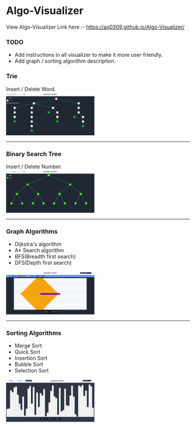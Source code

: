 # Algo-Visualizer


View Algo-Visualizer
Link here :- https://ap0309.github.io/Algo-Visualizer/

### TODO

- Add instructions in all visualizer to make it more user friendly.
- Add graph / sorting algorithm description.

<h3>Trie</h3>
Insert / Delete Word.
<div>
  <img src="images/trie.png" alt="Trie visulization" width=48% />
</div>
<hr>

<h3>Binary Search Tree</h3>
Insert / Delete Number.
<div>
  <img src="images/bst.png" alt="BST visulization" width=48% />
</div>
<hr>

<h3>Graph Algorithms</h3>
<ul> 
  <li>Dijkstra's algorithm</li>
  <li>A* Search algorithm</li>
  <li>BFS(Breadth first search)</li>
  <li>DFS(Depth first search)</li>
</ul>
<div> 
  <img src="images/path_finding.png" alt="Graph visulization" width=48% />
</div>
<hr>

<h3>Sorting Algorithms</h3>
<ul> 
  <li>Merge Sort</li>
  <li>Quick Sort</li>
  <li>Insertion Sort</li>
  <li>Bubble Sort</li>
  <li>Selection Sort</li>
</ul>
<div>
  <img src="images/sorting.png" alt="Sorting visulization" width=48%/>
</div>
